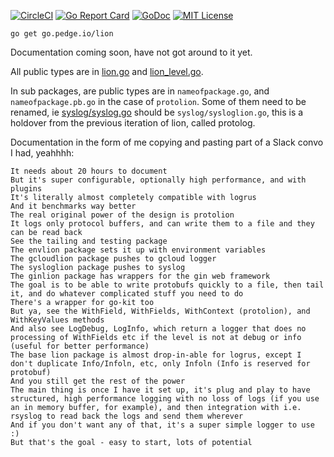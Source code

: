 [![CircleCI](https://circleci.com/gh/peter-edge/lion-go/tree/master.png)](https://circleci.com/gh/peter-edge/lion-go/tree/master)
[![Go Report Card](http://goreportcard.com/badge/peter-edge/lion-go)](http://goreportcard.com/report/peter-edge/lion-go)
[![GoDoc](http://img.shields.io/badge/GoDoc-Reference-blue.svg)](https://godoc.org/go.pedge.io/lion)
[![MIT License](http://img.shields.io/badge/License-MIT-blue.svg)](https://github.com/peter-edge/lion-go/blob/master/LICENSE)

```shell
go get go.pedge.io/lion
```

Documentation coming soon, have not got around to it yet.

All public types are in [lion.go](lion.go) and [lion_level.go](lion_level.go).

In sub packages, are public types are in `nameofpackage.go`, and `nameofpackage.pb.go` in the case of `protolion`. Some of them need to be renamed,
ie [syslog/syslog.go](syslog/syslog.go) should be `syslog/sysloglion.go`, this is a holdover from the previous iteration of lion, called protolog.

Documentation in the form of me copying and pasting part of a Slack convo I had, yeahhhh:

```
It needs about 20 hours to document
But it's super configurable, optionally high performance, and with plugins
It's literally almost completely compatible with logrus
And it benchmarks way better
The real original power of the design is protolion
It logs only protocol buffers, and can write them to a file and they can be read back
See the tailing and testing package
The envlion package sets it up with environment variables
The gcloudlion package pushes to gcloud logger
The sysloglion package pushes to syslog
The ginlion package has wrappers for the gin web framework
The goal is to be able to write protobufs quickly to a file, then tail it, and do whatever complicated stuff you need to do
There's a wrapper for go-kit too
But ya, see the WithField, WithFields, WithContext (protolion), and WithKeyValues methods
And also see LogDebug, LogInfo, which return a logger that does no processing of WithFields etc if the level is not at debug or info (useful for better performance)
The base lion package is almost drop-in-able for logrus, except I don't duplicate Info/Infoln, etc, only Infoln (Info is reserved for protobuf)
And you still get the rest of the power
The main thing is once I have it set up, it's plug and play to have structured, high performance logging with no loss of logs (if you use an in memory buffer, for example), and then integration with i.e. rsyslog to read back the logs and send them wherever
And if you don't want any of that, it's a super simple logger to use :)
But that's the goal - easy to start, lots of potential
```

